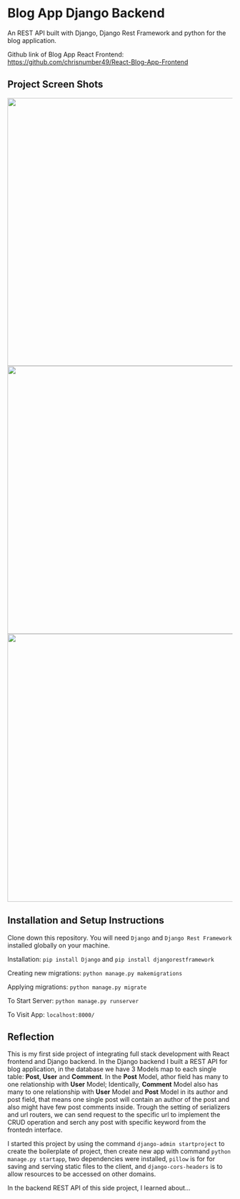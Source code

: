 # Blog App Django Backend

An REST API built with Django, Django Rest Framework and python for the blog application.

Github link of Blog App React Frontend: https://github.com/chrisnumber49/React-Blog-App-Frontend

## Project Screen Shots
<img src="https://github.com/chrisnumber49/DjangoBlogAppBackend/blob/master/screen%20shot/demo1.PNG" width="600" > 
<img src="https://github.com/chrisnumber49/DjangoBlogAppBackend/blob/master/screen%20shot/demo2.PNG" width="600" > 
<img src="https://github.com/chrisnumber49/DjangoBlogAppBackend/blob/master/screen%20shot/demo3.PNG" width="600" > 

## Installation and Setup Instructions

Clone down this repository. You will need `Django` and `Django Rest Framework` installed globally on your machine.  

Installation: `pip install Django` and `pip install djangorestframework`

Creating new migrations: `python manage.py makemigrations`

Applying migrations: `python manage.py migrate`

To Start Server: `python manage.py runserver`  

To Visit App: `localhost:8000/`

## Reflection 

This is my first side project of integrating full stack development with React frontend and Django backend. In the Django backend I built a REST API for blog application, in the database we have 3 Models map to each single table: **Post**, **User** and **Comment**. In the **Post** Model, athor field has many to one relationship with **User** Model; Identically, **Comment** Model also has many to one relationship with **User** Model and **Post** Model in its author and post field, that means one single post will contain an author of the post and also might have few post comments inside. Trough the setting of serializers and url routers, we can send request to the specific url to implement the CRUD operation and serch any post with specific keyword from the frontedn interface.

I started this project by using the command `django-admin startproject` to create the boilerplate of project, then create new app with command `python manage.py startapp`, two dependencies were installed, `pillow` is for for saving and serving static files to the client, and `django-cors-headers` is to allow resources to be accessed on other domains.

In the backend REST API of this side project, I learned about...
